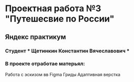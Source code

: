 # Проектная работа №3 "Путешесвие по России"
## Яндекс практикум
### Студент * Щетинкин Константин Вячеславович *
### В проекте отработае матерьял:
Работа с эскизом вв Figma
Гриды
Адаптивная верстка




